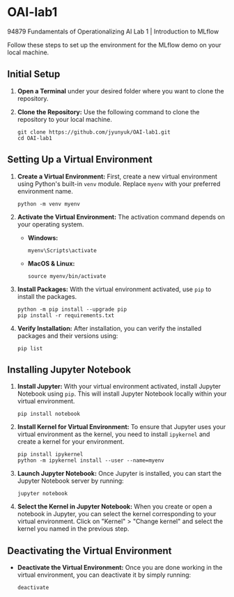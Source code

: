# OAI-lab1
94879 Fundamentals of Operationalizing AI Lab 1 | Introduction to MLflow

Follow these steps to set up the environment for the MLflow demo on your local machine.

## Initial Setup

1. **Open a Terminal** under your desired folder where you want to clone the repository.

2. **Clone the Repository:** Use the following command to clone the repository to your local machine. 
    ```
    git clone https://github.com/jyunyuk/OAI-lab1.git
    cd OAI-lab1
    ```

## Setting Up a Virtual Environment

1. **Create a Virtual Environment:** First, create a new virtual environment using Python's built-in `venv` module. Replace `myenv` with your preferred environment name.
    ```
    python -m venv myenv
    ```

2. **Activate the Virtual Environment:** The activation command depends on your operating system.

    - **Windows:**
        ```
        myenv\Scripts\activate
        ```

    - **MacOS & Linux:**
        ```
        source myenv/bin/activate
        ```

3. **Install Packages:** With the virtual environment activated, use `pip` to install the packages.
    ```
    python -m pip install --upgrade pip
    pip install -r requirements.txt
    ```

4. **Verify Installation:** After installation, you can verify the installed packages and their versions using:
    ```
    pip list
    ```

## Installing Jupyter Notebook

1. **Install Jupyter:** With your virtual environment activated, install Jupyter Notebook using `pip`. This will install Jupyter Notebook locally within your virtual environment.
    ```
    pip install notebook
    ```

2. **Install Kernel for Virtual Environment:** To ensure that Jupyter uses your virtual environment as the kernel, you need to install `ipykernel` and create a kernel for your environment.
    ```
    pip install ipykernel
    python -m ipykernel install --user --name=myenv
    ```

3. **Launch Jupyter Notebook:** Once Jupyter is installed, you can start the Jupyter Notebook server by running:
    ```
    jupyter notebook
    ```

4. **Select the Kernel in Jupyter Notebook:** When you create or open a notebook in Jupyter, you can select the kernel corresponding to your virtual environment. Click on "Kernel" > "Change kernel" and select the kernel you named in the previous step.

## Deactivating the Virtual Environment

- **Deactivate the Virtual Environment:** Once you are done working in the virtual environment, you can deactivate it by simply running:
    ```
    deactivate
    ```

